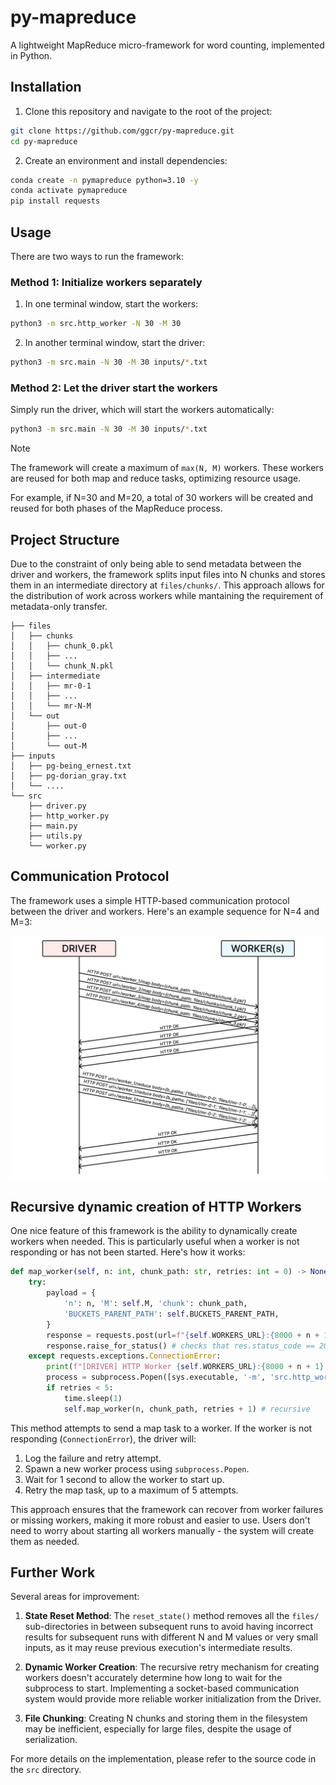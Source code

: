 # py-mapreduce

A lightweight MapReduce micro-framework for word counting, implemented in Python.

## Installation

1. Clone this repository and navigate to the root of the project:

```bash
git clone https://github.com/ggcr/py-mapreduce.git
cd py-mapreduce
```

2. Create an environment and install dependencies:

```bash
conda create -n pymapreduce python=3.10 -y
conda activate pymapreduce
pip install requests
```

## Usage

There are two ways to run the framework:

### Method 1: Initialize workers separately

1. In one terminal window, start the workers:

```bash
python3 -m src.http_worker -N 30 -M 30
```

2. In another terminal window, start the driver:

```bash
python3 -m src.main -N 30 -M 30 inputs/*.txt
```

### Method 2: Let the driver start the workers

Simply run the driver, which will start the workers automatically:

```bash
python3 -m src.main -N 30 -M 30 inputs/*.txt
```

> [!NOTE]
> The framework will create a maximum of `max(N, M)` workers. These workers are reused for both map and reduce tasks, optimizing resource usage.
>
> For example, if N=30 and M=20, a total of 30 workers will be created and reused for both phases of the MapReduce process.

## Project Structure

Due to the constraint of only being able to send metadata between the driver and workers, the framework splits input files into N chunks and stores them in an intermediate directory at `files/chunks/`. This approach allows for the distribution of work across workers while mantaining the requirement of metadata-only transfer.

```
├── files
│   ├── chunks
│   │   ├── chunk_0.pkl
│   │   ├── ...
│   │   └── chunk_N.pkl
│   ├── intermediate
│   │   ├── mr-0-1
│   │   ├── ...
│   │   └── mr-N-M
│   └── out
│       ├── out-0
│       ├── ...
│       └── out-M
├── inputs
│   ├── pg-being_ernest.txt
│   ├── pg-dorian_gray.txt
│   └── ....
└── src
    ├── driver.py
    ├── http_worker.py
    ├── main.py
    ├── utils.py
    └── worker.py
```


## Communication Protocol

The framework uses a simple HTTP-based communication protocol between the driver and workers. Here's an example sequence for N=4 and M=3:

<img src="images/protocol.jpg" width="675" />

## Recursive dynamic creation of HTTP Workers

One nice feature of this framework is the ability to dynamically create workers when needed. This is particularly useful when a worker is not responding or has not been started. Here's how it works:

```python
def map_worker(self, n: int, chunk_path: str, retries: int = 0) -> None:
    try:
        payload = {
            'n': n, 'M': self.M, 'chunk': chunk_path,
            'BUCKETS_PARENT_PATH': self.BUCKETS_PARENT_PATH,
        }
        response = requests.post(url=f"{self.WORKERS_URL}:{8000 + n + 1}/map", json=payload)
        response.raise_for_status() # checks that res.status_code == 200 (OK)
    except requests.exceptions.ConnectionError:
        print(f"[DRIVER] HTTP Worker {self.WORKERS_URL}:{8000 + n + 1} is not up. Attempting retry {retries + 1}")
        process = subprocess.Popen([sys.executable, '-m', 'src.http_worker', '-id', str(n + 1)])
        if retries < 5:
            time.sleep(1)
            self.map_worker(n, chunk_path, retries + 1) # recursive
```

This method attempts to send a map task to a worker. If the worker is not responding (`ConnectionError`), the driver will:

1. Log the failure and retry attempt.
2. Spawn a new worker process using `subprocess.Popen`.
3. Wait for 1 second to allow the worker to start up.
4. Retry the map task, up to a maximum of 5 attempts.

This approach ensures that the framework can recover from worker failures or missing workers, making it more robust and easier to use. Users don't need to worry about starting all workers manually - the system will create them as needed.

## Further Work

Several areas for improvement:

1. **State Reset Method**: The `reset_state()` method removes all the `files/` sub-directories in between subsequent runs to avoid having incorrect results for subsequent runs with different N and M values or very small inputs, as it may reuse previous execution's intermediate results.

2. **Dynamic Worker Creation**: The recursive retry mechanism for creating workers doesn't accurately determine how long to wait for the subprocess to start. Implementing a socket-based communication system would provide more reliable worker initialization from the Driver.

3. **File Chunking**: Creating N chunks and storing them in the filesystem may be inefficient, especially for large files, despite the usage of serialization.

For more details on the implementation, please refer to the source code in the `src` directory.